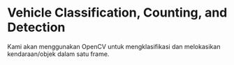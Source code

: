 # Vehicle Classification, Counting, and Detection

Kami akan menggunakan OpenCV untuk mengklasifikasi dan melokasikan kendaraan/objek dalam satu frame.